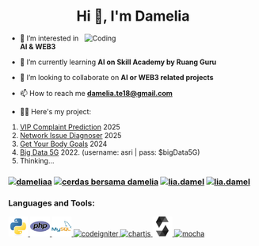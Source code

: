 <h1 align="center">Hi 👋, I'm Damelia</h1>
<img align="right" alt="Coding" width=350 src="https://images.squarespace-cdn.com/content/v1/5769fc401b631bab1addb2ab/1541580611624-TE64QGKRJG8SWAIUS7NS/ke17ZwdGBToddI8pDm48kPoswlzjSVMM-SxOp7CV59BZw-zPPgdn4jUwVcJE1ZvWQUxwkmyExglNqGp0IvTJZamWLI2zvYWH8K3-s_4yszcp2ryTI0HqTOaaUohrI8PI6FXy8c9PWtBlqAVlUS5izpdcIXDZqDYvprRqZ29Pw0o/coding-freak.gif">

- 🔭 I’m interested in **AI & WEB3**

- 🌱 I’m currently learning **AI on Skill Academy by Ruang Guru**

- 👯 I’m looking to collaborate on **AI or WEB3 related projects**

- 📫 How to reach me **damelia.te18@gmail.com**

- 👨‍💻 Here's my project:

1. [VIP Complaint Prediction](https://vip-complaint-prediction.streamlit.app/) 2025
2. [Network Issue Diagnoser](https://huggingface.co/spaces/damelia/network_issue_diagnoser) 2025
3. [Get Your Body Goals](https://huggingface.co/spaces/damelia/body-goals) 2024
4. [Big Data 5G](http://bigdata5g.infinityfreeapp.com/) 2022. (username: asri | pass: $bigData5G)
5. Thinking...

<h3 align="left">
<p align="left">
<a href="https://linkedin.com/in/dameliaa" target="blank"><img align="center" src="https://raw.githubusercontent.com/rahuldkjain/github-profile-readme-generator/master/src/images/icons/Social/linked-in-alt.svg" alt="dameliaa" height="30" width="40" /></a>
<a href="https://www.youtube.com/c/cerdasbersamadamelia" target="blank"><img align="center" src="https://raw.githubusercontent.com/rahuldkjain/github-profile-readme-generator/master/src/images/icons/Social/youtube.svg" alt="cerdas bersama damelia" height="30" width="40" /></a>
<a href="https://instagram.com/lia.damel" target="blank"><img align="center" src="https://raw.githubusercontent.com/rahuldkjain/github-profile-readme-generator/master/src/images/icons/Social/instagram.svg" alt="lia.damel" height="30" width="40" /></a>
<a href="https://huggingface.co/damelia" target="blank"><img align="center" src="https://github.com/user-attachments/assets/ea05dc34-2426-4afb-840b-57b06ca11086" alt="lia.damel" height="35" width="35" /></a>
</p>

<h3 align="left">Languages and Tools:</h3>
<p align="left"> 
<a href="https://www.python.org" target="_blank" rel="noreferrer"> <img src="https://raw.githubusercontent.com/devicons/devicon/master/icons/python/python-original.svg" alt="python" width="40" height="40"/> </a>
<a href="https://www.php.net" target="_blank" rel="noreferrer"> <img src="https://raw.githubusercontent.com/devicons/devicon/master/icons/php/php-original.svg" alt="php" width="40" height="40"/> </a>
<a href="https://www.mysql.com/" target="_blank" rel="noreferrer"> <img src="https://raw.githubusercontent.com/devicons/devicon/master/icons/mysql/mysql-original-wordmark.svg" alt="mysql" width="40" height="40"/> </a> 
<a href="https://codeigniter.com" target="_blank" rel="noreferrer"> <img src="https://cdn.worldvectorlogo.com/logos/codeigniter.svg" alt="codeigniter" width="40" height="40"/> </a>
<a href="https://www.chartjs.org" target="_blank" rel="noreferrer"> <img src="https://www.chartjs.org/media/logo-title.svg" alt="chartjs" width="40" height="40"/> </a> 
<a href="https://soliditylang.org" target="_blank" rel="noreferrer"> <img src="https://raw.githubusercontent.com/devicons/devicon/master/icons/solidity/solidity-original.svg" alt="solidity" width="40" height="40"/> </a>
<a href="https://mochajs.org" target="_blank" rel="noreferrer"> <img src="https://www.vectorlogo.zone/logos/mochajs/mochajs-icon.svg" alt="mocha" width="40" height="40"/> </a>
</p>
